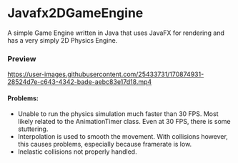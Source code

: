# Javafx2DGameEngine
A simple Game Engine written in Java that uses JavaFX for rendering and has a very simply 2D Physics Engine.

### Preview
https://user-images.githubusercontent.com/25433731/170874931-28524d7e-c643-4342-bade-aebc83e17d18.mp4

#### Problems:
- Unable to run the physics simulation much faster than 30 FPS. Most likely related to the AnimationTimer class. Even at 30 FPS, there is some stuttering.  
- Interpolation is used to smooth the movement. With collisions however, this causes problems, especially because framerate is low.  
- Inelastic collisions not properly handled.  
 
